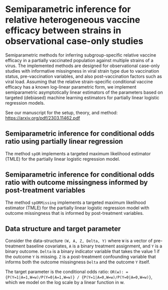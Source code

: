 # Semiparametric inference for relative heterogeneous vaccine efficacy between strains in observational case-only studies

Semiparametric methods for inferring subgroup-specific relative vaccine efficacy in a partially vaccinated population against multiple strains of a virus. The implemented methods are designed for observational case-only studies with informative missingness in viral strain type due to vaccination status, pre-vaccination variables, and also post-vaccination factors such as viral load. Assuming that the relative strain-specific conditional vaccine efficacy has a known log-linear parametric form, we implement semiparametric asymptotically linear estimators of the parameters based on targeted (debiased) machine learning estimators for partially linear logistic regression models. 

See our manuscript for the setup, theory, and method:
https://arxiv.org/pdf/2303.11462.pdf


 

## Semiparametric inference for conditional odds ratio using partially linear regression
The method `spOR` implements a targeted maximum likelihood estimator (TMLE) for the partially linear logistic regression model.


## Semiparametric inference for conditional odds ratio with outcome missingness informed by post-treatment variables
The method `spORMissing` implements a targeted maximum likelihood estimator (TMLE) for the partially linear logistic regression model with outcome missingness that is informed by post-treatment variables.
  

## Data structure and target parameter
Consider the data-structure `(W, A, Z, Delta, Y)` where `W` is a vector of pre-treatment baseline covariates, `A` is a binary treatment assignment, and `Y` is a binary outcome. `Delta` is a binary indicator variable that takes the value 1 if the outcome `Y` is missing. `Z` is a post-treatment confounding variable that informs both the outcome missingness `Delta` and the outcome `Y` itself.  

The target parameter is the conditional odds ratio:
`OR(w): = {P(Y=1|A=1,W=w)/P(Y=0|A=1,W=w)} / {P(Y=1|A=0,W=w)/P(Y=0|A=0,W=w)}`,
which we model on the log scale by a linear function in w.

 
 
 
